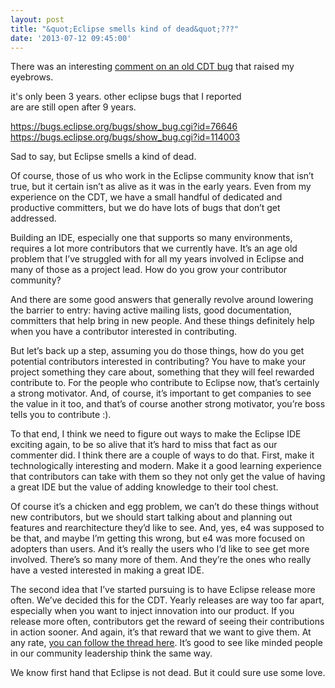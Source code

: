 ```yaml
---
layout: post
title: "&quot;Eclipse smells kind of dead&quot;???"
date: '2013-07-12 09:45:00'
---
```



There was an interesting [comment on an old CDT bug](https://bugs.eclipse.org/bugs/show_bug.cgi?id=315005#c6) that raised my eyebrows.

it's only been 3 years. other eclipse bugs that I reported  
are are still open after 9 years.  
  
https://bugs.eclipse.org/bugs/show_bug.cgi?id=76646  
https://bugs.eclipse.org/bugs/show_bug.cgi?id=114003  
  
Sad to say, but Eclipse smells a kind of dead.

Of course, those of us who work in the Eclipse community know that isn’t true, but it certain isn’t as alive as it was in the early years. Even from my experience on the CDT, we have a small handful of dedicated and productive committers, but we do have lots of bugs that don’t get addressed.

Building an IDE, especially one that supports so many environments, requires a lot more contributors that we currently have. It’s an age old problem that I’ve struggled with for all my years involved in Eclipse and many of those as a project lead. How do you grow your contributor community?

And there are some good answers that generally revolve around lowering the barrier to entry: having active mailing lists, good documentation, committers that help bring in new people. And these things definitely help when you have a contributor interested in contributing.

But let’s back up a step, assuming you do those things, how do you get potential contributors interested in contributing? You have to make your project something they care about, something that they will feel rewarded contribute to. For the people who contribute to Eclipse now, that’s certainly a strong motivator. And, of course, it’s important to get companies to see the value in it too, and that’s of course another strong motivator, you’re boss tells you to contribute :).

To that end, I think we need to figure out ways to make the Eclipse IDE exciting again, to be so alive that it’s hard to miss that fact as our commenter did. I think there are a couple of ways to do that. First, make it technologically interesting and modern. Make it a good learning experience that contributors can take with them so they not only get the value of having a great IDE but the value of adding knowledge to their tool chest.

Of course it’s a chicken and egg problem, we can’t do these things without new contributors, but we should start talking about and planning out features and rearchitecture they’d like to see. And, yes, e4 was supposed to be that, and maybe I’m getting this wrong, but e4 was more focused on adopters than users. And it’s really the users who I’d like to see get more involved. There’s so many more of them. And they’re the ones who really have a vested interested in making a great IDE.

The second idea that I’ve started pursuing is to have Eclipse release more often. We’ve decided this for the CDT. Yearly releases are way too far apart, especially when you want to inject innovation into our product. If you release more often, contributors get the reward of seeing their contributions in action sooner. And again, it’s that reward that we want to give them. At any rate, [you can follow the thread here](http://dev.eclipse.org/mhonarc/lists/cross-project-issues-dev/msg09236.html). It’s good to see like minded people in our community leadership think the same way.

We know first hand that Eclipse is not dead. But it could sure use some love.


